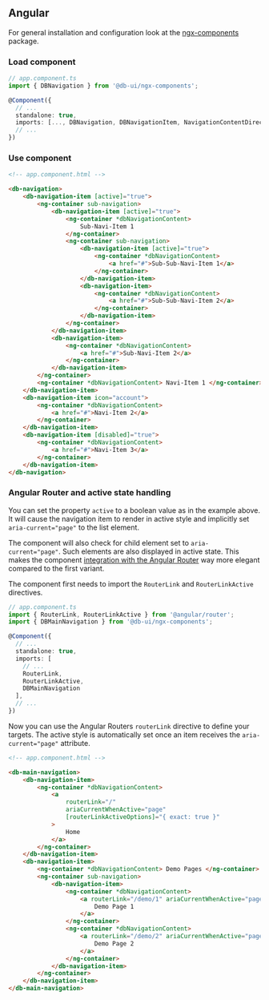 ## Angular

For general installation and configuration look at the [ngx-components](https://www.npmjs.com/package/@db-ui/ngx-components) package.

### Load component

```ts app.component.ts
// app.component.ts
import { DBNavigation } from '@db-ui/ngx-components';

@Component({
  // ...
  standalone: true,
  imports: [..., DBNavigation, DBNavigationItem, NavigationContentDirective],
  // ...
})
```

### Use component

```html app.component.html
<!-- app.component.html -->

<db-navigation>
	<db-navigation-item [active]="true">
		<ng-container sub-navigation>
			<db-navigation-item [active]="true">
				<ng-container *dbNavigationContent>
					Sub-Navi-Item 1
				</ng-container>
				<ng-container sub-navigation>
					<db-navigation-item [active]="true">
						<ng-container *dbNavigationContent>
							<a href="#">Sub-Sub-Navi-Item 1</a>
						</ng-container>
					</db-navigation-item>
					<db-navigation-item>
						<ng-container *dbNavigationContent>
							<a href="#">Sub-Sub-Navi-Item 2</a>
						</ng-container>
					</db-navigation-item>
				</ng-container>
			</db-navigation-item>
			<db-navigation-item>
				<ng-container *dbNavigationContent>
					<a href="#">Sub-Navi-Item 2</a>
				</ng-container>
			</db-navigation-item>
		</ng-container>
		<ng-container *dbNavigationContent> Navi-Item 1 </ng-container>
	</db-navigation-item>
	<db-navigation-item icon="account">
		<ng-container *dbNavigationContent>
			<a href="#">Navi-Item 2</a>
		</ng-container>
	</db-navigation-item>
	<db-navigation-item [disabled]="true">
		<ng-container *dbNavigationContent>
			<a href="#">Navi-Item 3</a>
		</ng-container>
	</db-navigation-item>
</db-navigation>
```

### Angular Router and active state handling

You can set the property `active` to a boolean value as in the example above.
It will cause the navigation item to render in active style and implicitly
set `aria-current="page"` to the list element.

The component will also check for child element set to `aria-current="page"`.
Such elements are also displayed in active state.
This makes the component [integration with the Angular Router](https://angular.dev/best-practices/a11y#active-links-identification) way more elegant
compared to the first variant.

The component first needs to import the `RouterLink` and `RouterLinkActive` directives.

```ts app.component.ts
// app.component.ts
import { RouterLink, RouterLinkActive } from '@angular/router';
import { DBMainNavigation } from '@db-ui/ngx-components';

@Component({
  // ...
  standalone: true,
  imports: [
	// ...
	RouterLink,
	RouterLinkActive,
	DBMainNavigation
  ],
  // ...
})
```

Now you can use the Angular Routers `routerLink` directive to define your targets.
The active style is automatically set once an item receives the `aria-current="page"` attribute.

```html app.component.html
<!-- app.component.html -->

<db-main-navigation>
	<db-navigation-item>
		<ng-container *dbNavigationContent>
			<a
				routerLink="/"
				ariaCurrentWhenActive="page"
				[routerLinkActiveOptions]="{ exact: true }"
			>
				Home
			</a>
		</ng-container>
	</db-navigation-item>
	<db-navigation-item>
		<ng-container *dbNavigationContent> Demo Pages </ng-container>
		<ng-container sub-navigation>
			<db-navigation-item>
				<ng-container *dbNavigationContent>
					<a routerLink="/demo/1" ariaCurrentWhenActive="page">
						Demo Page 1
					</a>
				</ng-container>
				<ng-container *dbNavigationContent>
					<a routerLink="/demo/2" ariaCurrentWhenActive="page">
						Demo Page 2
					</a>
				</ng-container>
			</db-navigation-item>
		</ng-container>
	</db-navigation-item>
</db-main-navigation>
```
